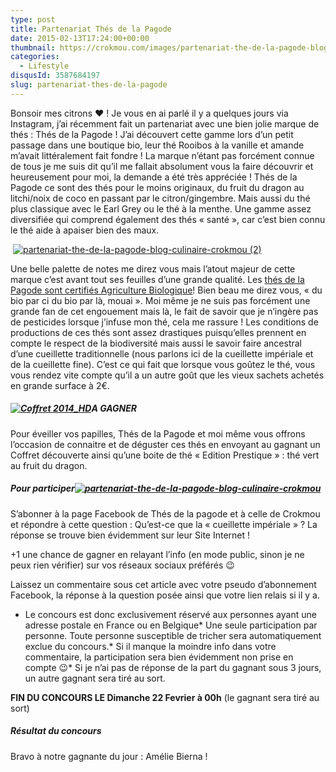 ```yaml
---
type: post
title: Partenariat Thés de la Pagode
date: 2015-02-13T17:24:00+00:00
thumbnail: https://crokmou.com/images/partenariat-the-de-la-pagode-blog-culinaire-crokmou-1.jpg
categories:
  - Lifestyle
disqusId: 3587684197
slug: partenariat-thes-de-la-pagode
---
```


Bonsoir mes citrons ❤ ! Je vous en ai parlé il y a quelques jours via Instagram, j’ai récemment fait un partenariat avec une bien jolie marque de thés : Thés de la Pagode ! J’ai découvert cette gamme lors d’un petit passage dans une boutique bio, leur thé Rooibos à la vanille et amande m’avait littéralement fait fondre ! La marque n’étant pas forcément connue de tous je me suis dit qu’il me fallait absolument vous la faire découvrir et heureusement pour moi, la demande a été très appréciée ! Thés de la Pagode ce sont des thés pour le moins originaux, du fruit du dragon au litchi/noix de coco en passant par le citron/gingembre. Mais aussi du thé plus classique avec le Earl Grey ou le thé à la menthe. Une gamme assez diversifiée qui comprend également des thés « santé », car c’est bien connu le thé aide à apaiser bien des maux.

 [![partenariat-the-de-la-pagode-blog-culinaire-crokmou (2)](http://www.crokmou.com/wp-content/uploads/2015/03/partenariat-the-de-la-pagode-blog-culinaire-crokmou-2.jpg)](http://www.crokmou.com/wp-content/uploads/2015/03/partenariat-the-de-la-pagode-blog-culinaire-crokmou-2.jpg)

Une belle palette de notes me direz vous mais l’atout majeur de cette marque c’est avant tout ses feuilles d’une grande qualité. Les [thés de la Pagode sont certifiés Agriculture Biologique](http://www.thesdelapagode.com/content/147-pourquoi-du-the-bio)! Bien beau me direz vous, « du bio par ci du bio par là, mouai ». Moi même je ne suis pas forcément une grande fan de cet engouement mais là, le fait de savoir que je n’ingère pas de pesticides lorsque j’infuse mon thé, cela me rassure ! Les conditions de productions de ces thés sont assez drastiques puisqu’elles prennent en compte le respect de la biodiversité mais aussi le savoir faire ancestral d’une cueillette traditionnelle (nous parlons ici de la cueillette impériale et de la cueillette fine). C’est ce qui fait que lorsque vous goûtez le thé, vous vous rendez vite compte qu’il a un autre goût que les vieux sachets achetés en grande surface à 2€.

##### [![Coffret 2014_HD](http://www.crokmou.com/wp-content/uploads/2015/02/Coffret-2014_HD.jpg)](http://www.crokmou.com/wp-content/uploads/2015/02/Coffret-2014_HD.jpg)A GAGNER

Pour éveiller vos papilles, Thés de la Pagode et moi même vous offrons l’occasion de connaitre et de déguster ces thés en envoyant au gagnant un Coffret découverte ainsi qu’une boite de thé « Edition Prestique » : thé vert au fruit du dragon.      

##### Pour participer[![partenariat-the-de-la-pagode-blog-culinaire-crokmou](http://www.crokmou.com/wp-content/uploads/2015/03/partenariat-the-de-la-pagode-blog-culinaire-crokmou.jpg)](http://www.crokmou.com/wp-content/uploads/2015/03/partenariat-the-de-la-pagode-blog-culinaire-crokmou.jpg)

S’abonner à la page Facebook de Thés de la pagode et à celle de Crokmou et répondre à cette question : Qu’est-ce que la « cueillette impériale » ? La réponse se trouve bien évidemment sur leur Site Internet !

+1 une chance de gagner en relayant l’info (en mode public, sinon je ne peux rien vérifier) sur vos réseaux sociaux préférés 😉

Laissez un commentaire sous cet article avec votre pseudo d’abonnement Facebook, la réponse à la question posée ainsi que votre lien relais si il y a.

*   Le concours est donc exclusivement réservé aux personnes ayant une adresse postale en France ou en Belgique*   Une seule participation par personne. Toute personne susceptible de tricher sera automatiquement exclue du concours.*   Si il manque la moindre info dans votre commentaire, la participation sera bien évidemment non prise en compte 😉*   Si je n’ai pas de réponse de la part du gagnant sous 3 jours, un autre gagnant sera tiré au sort.

**FIN DU CONCOURS LE Dimanche 22 Fevrier à 00h**
(le gagnant sera tiré au sort)

##### Résultat du concours

Bravo à notre gagnante du jour : Amélie Bierna !
